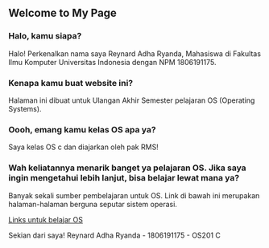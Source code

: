 ## Welcome to My Page

### Halo, kamu siapa?
Halo! Perkenalkan nama saya Reynard Adha Ryanda, Mahasiswa di Fakultas Ilmu Komputer Universitas Indonesia dengan NPM 1806191175.

### Kenapa kamu buat website ini?
Halaman ini dibuat untuk Ulangan Akhir Semester pelajaran OS (Operating Systems).

### Oooh, emang kamu kelas OS apa ya?
Saya kelas OS c dan diajarkan oleh pak RMS!

### Wah keliatannya menarik banget ya pelajaran OS. Jika saya ingin mengetahui lebih lanjut, bisa belajar lewat mana ya?
Banyak sekali sumber pembelajaran untuk OS. Link di bawah ini merupakan halaman-halaman berguna seputar sistem operasi.

[Links untuk belajar OS](URLs/)

Sekian dari saya!
Reynard Adha Ryanda - 1806191175 - OS201 C
